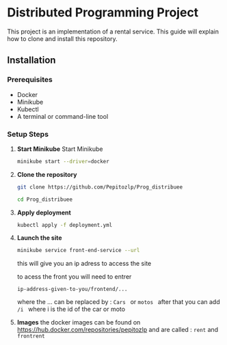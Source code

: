 # Distributed Programming Project

This project is an implementation of a rental service. This guide will explain how to clone and install this repository.

## Installation

### Prerequisites
- Docker
- Minikube
- Kubectl
- A terminal or command-line tool

### Setup Steps

1. **Start Minikube**
    Start Minikube
    ```bash
    minikube start --driver=docker
    ```

2. **Clone the repository**
    ```bash
    git clone https://github.com/Pepitozlp/Prog_distribuee
    ```
    ```bash
    cd Prog_distribuee
    ```

3. **Apply deployment**
    ```bash
    kubectl apply -f deployment.yml
    ```

4. **Launch the site**
    ```bash
    minikube service front-end-service --url 
    ```
    this will give you an ip adress to access the site

    to acess the front you will need to entrer
    ```
    ip-address-given-to-you/frontend/...
    ```
    where the ... can be replaced by :  ```Cars ``` or  ```motos ```
    after that you can add  ```/i ``` where i is the id of the car or moto 

5. **Images**
    the docker images can be found on https://hub.docker.com/repositories/pepitozlp and are called : ```rent``` and ```frontrent```